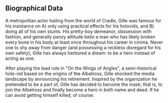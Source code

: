 ## Biographical Data

A metropolitan actor hailing from the world of Cradle, Gille was famous for his insistance on A) only using practical effects for his holovids, and B) doing all of his own stunts. His pretty-boy demeanor, obssession with fashion, and generally panzy attitude belie a man who has likely broken every bone in his body at least once throughout his career in cinima. Never one to shy away from danger (and possessing a reckless disregard for his own safety), Gille has always harbored a dream: to be a hero instead of acting as one. 

After playing the lead role in "On the Wings of Angles", a semi-historical holo-vid based on the origins of the Albatross, Gille shocked the media landscape by announcing his retirement. Inspired by the organization he pretended to be a part of, Gille has decided to become the mask; that is, to join the Albatross and finally become a hero in both name and deed. If he can avoid getting himself killed, of course.


